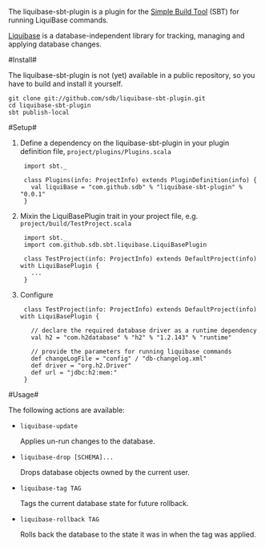 The liquibase-sbt-plugin is a plugin for the [Simple Build Tool](http://code.google.com/p/simple-build-tool/) (SBT) for running LiquiBase commands.

[Liquibase](http://www.liquibase.org/) is a database-independent library for tracking, managing and applying database changes.

#Install#

The liquibase-sbt-plugin is not (yet) available in a public repository, so you have to build and install it yourself.

    git clone git://github.com/sdb/liquibase-sbt-plugin.git
    cd liquibase-sbt-plugin
    sbt publish-local
    

#Setup#

1. Define a dependency on the liquibase-sbt-plugin in your plugin definition file, `project/plugins/Plugins.scala`

        import sbt._

        class Plugins(info: ProjectInfo) extends PluginDefinition(info) {
          val liquiBase = "com.github.sdb" % "liquibase-sbt-plugin" % "0.0.1"
        }

2. Mixin the LiquiBasePlugin trait in your project file, e.g. `project/build/TestProject.scala`

        import sbt._
        import com.github.sdb.sbt.liquibase.LiquiBasePlugin

        class TestProject(info: ProjectInfo) extends DefaultProject(info) with LiquiBasePlugin {
          ...
        }

3. Configure

        class TestProject(info: ProjectInfo) extends DefaultProject(info) with LiquiBasePlugin {

          // declare the required database driver as a runtime dependency
          val h2 = "com.h2database" % "h2" % "1.2.143" % "runtime"

          // provide the parameters for running liquibase commands
          def changeLogFile = "config" / "db-changelog.xml"
          def driver = "org.h2.Driver"
          def url = "jdbc:h2:mem:"
        }

#Usage#

The following actions are available:

* `liquibase-update`

  Applies un-run changes to the database.

* `liquibase-drop [SCHEMA]...`

  Drops database objects owned by the current user.

* `liquibase-tag TAG`

  Tags the current database state for future rollback.

* `liquibase-rollback TAG`

  Rolls back the database to the state it was in when the tag was applied.
